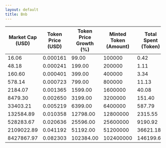 ```yaml
---
layout: default
title: Bnb
---
```

| Market Cap (USD) | Token Price (USD) | Token Price Growth (%) | Minted Token (Amount) | Total Spent (Token) | Author Revenue (USD) | Platform Mint Fee (USD) |
|------------------|-------------------|------------------------|-----------------------|--------------------|-------------------------|-------------------------|
| 16.06 | 0.000161 | 99.00 | 100000 | 0.42 | 0.36 | 0.04 |
| 48.18 | 0.000241 | 199.00 | 200000 | 1.11 | 0.96 | 0.10 |
| 160.60 | 0.000401 | 399.00 | 400000 | 3.34 | 2.89 | 0.29 |
| 578.14 | 0.000723 | 799.00 | 800000 | 11.13 | 9.64 | 0.96 |
| 2184.07 | 0.001365 | 1599.00 | 1600000 | 40.08 | 34.69 | 3.47 |
| 8479.30 | 0.002650 | 3199.00 | 3200000 | 151.40 | 131.04 | 13.10 |
| 33403.21 | 0.005219 | 6399.00 | 6400000 | 587.79 | 508.76 | 50.88 |
| 132584.89 | 0.010358 | 12798.00 | 12800000 | 2315.55 | 2004.19 | 200.42 |
| 528283.67 | 0.020636 | 25596.00 | 25600000 | 9190.92 | 7955.09 | 795.51 |
| 2109022.89 | 0.041192 | 51192.00 | 51200000 | 36621.18 | 31697.02 | 3169.70 |
| 8427867.97 | 0.082303 | 102384.00 | 102400000 | 146199.67 | 126541.37 | 12654.14 |
